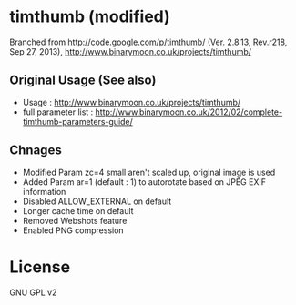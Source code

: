 timthumb (modified)
========
Branched from <http://code.google.com/p/timthumb/> (Ver. 2.8.13, Rev.r218, Sep 27, 2013), <http://www.binarymoon.co.uk/projects/timthumb/>

Original Usage (See also)
----------
- Usage : <http://www.binarymoon.co.uk/projects/timthumb/>
- full parameter list : <http://www.binarymoon.co.uk/2012/02/complete-timthumb-parameters-guide/>

Chnages
-----------
  * Modified Param zc=4 small aren't scaled up, original image is used
  * Added Param ar=1 (default : 1) to autorotate based on JPEG EXIF information
  * Disabled ALLOW_EXTERNAL on default
  * Longer cache time on default
  * Removed Webshots feature
  * Enabled PNG compression


License
============
GNU GPL v2
